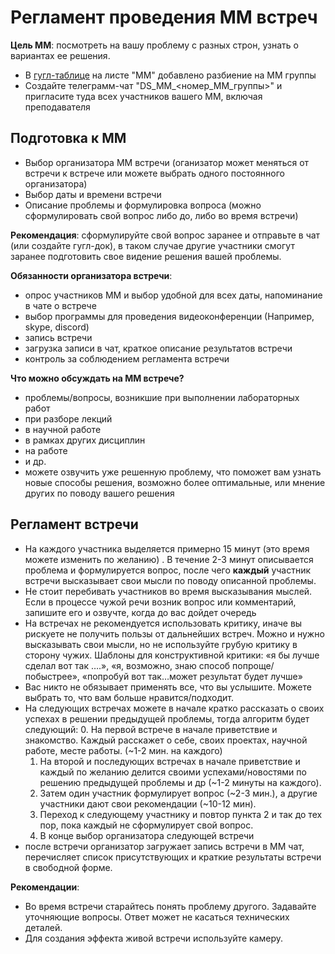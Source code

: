 # Регламент проведения ММ встреч
**Цель ММ**: посмотреть на вашу проблему с разных строн, узнать о вариантах ее решения.

- В [гугл-таблице](https://docs.google.com/spreadsheets/d/1kHYLZSGh6lg_oD0cNx9jGjGFKykrcCawz6OVULjXvoc/edit?usp=sharing) на листе "MM" добавлено разбиение на ММ группы
- Создайте телеграмм-чат "DS_MM_<номер_ММ_группы>"  и пригласите туда всех участников вашего ММ, включая преподавателя

## Подготовка к ММ
- Выбор организатора ММ встречи (оганизатор может меняться от встречи к встрече или можете выбрать одного постоянного организатора)
- Выбор даты и времени встречи
- Описание проблемы и формулировка вопроса (можно сформулировать свой вопрос либо до, либо во время встречи)

**Рекомендация**: сформулируйте свой вопрос заранее и отправьте в чат (или создайте гугл-док), в таком случае другие участники смогут заранее подготовить свое видение решения вашей проблемы.

**Обязанности организатора встречи**:

- опрос участников ММ и выбор удобной для всех даты, напоминание в чате о встрече
- выбор программы для проведения видеоконференции (Например, skype, discord) 
- запись встречи 
- загрузка записи в чат, краткое описание результатов встречи
- контроль за соблюдением регламента встречи

**Что можно обсуждать на ММ встрече?**
- проблемы/вопросы, возникшие при выполнении лабораторных работ
- при разборе лекций
- в научной работе
- в рамках других дисциплин
- на работе
- и др.
- можете озвучить уже решенную проблему, что поможет вам узнать новые способы решения, возможно более оптимальные, или мнение других по поводу вашего решения


## Регламент встречи
- На каждого участника выделяется примерно 15 минут (это время можете изменить по желанию) . В течение 2-3 минут описывается проблема и формулируется вопрос, после чего **каждый** участник встречи высказывает свои мысли по поводу описанной проблемы.
- Не стоит перебивать участников во время высказывания мыслей. Если в процессе чужой речи возник вопрос или комментарий, запишите его и озвучте, когда до вас дойдет очередь
- На встречах не рекомендуется использовать критику, иначе вы рискуете не получить пользы от дальнейших встреч. Можно и нужно высказывать свои мысли, но не используйте грубую критику в сторону чужих. 
Шаблоны для конструктивной критики: «я бы лучше сделал вот так ….», «я, возможно, знаю способ попроще/побыстрее», «попробуй вот так…может результат будет лучше»
- Вас никто не обязывает применять все, что вы услышите. Можете выбрать то, что вам больше нравится/подходит. 
- На следующих встречах можете в начале кратко рассказать о своих успехах в решении предыдущей проблемы, тогда алгоритм будет следующий:
  0. На первой встрече в начале приветствие и знакомство. Каждый расскажет о себе, своих проектах, научной работе, месте работы. (~1-2 мин. на каждого)
  1. На второй и последующих встречах в начале приветствие  и каждый по желанию делится своими успехами/новостями по решению предыдущей проблемы и др (~1-2 минуты на каждого).
  2. Затем один участник формулирует вопрос (~2-3 мин.), а другие участники дают свои рекомендации (~10-12 мин).
  3. Переход к следующему участнику и повтор пункта 2 и так до тех пор, пока каждый не сформулирует свой вопрос.
  4. В конце выбор организатора следующей встречи
- после встречи организатор загружает запись встречи в ММ чат, перечисляет список присутствующих и краткие результаты встречи в свободной форме.

**Рекомендации**:

- Во время встречи старайтесь понять проблему другого. Задавайте уточняющие вопросы. Ответ может не касаться технических деталей. 
- Для создания эффекта живой встречи используйте камеру. 

  

